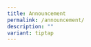 ```yaml
---
title: Announcement
permalink: /announcement/
description: ""
variant: tiptap
---
```

<p></p>
<p></p>
<p></p>